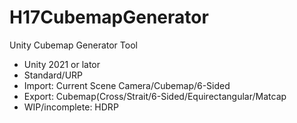 # H17CubemapGenerator
Unity Cubemap Generator Tool
- Unity 2021 or lator
- Standard/URP
- Import: Current Scene Camera/Cubemap/6-Sided
- Export: Cubemap(Cross/Strait/6-Sided/Equirectangular/Matcap
- WIP/incomplete: HDRP
